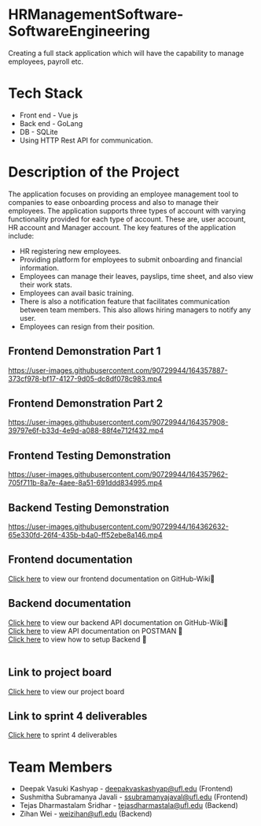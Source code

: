 # HRManagementSoftware-SoftwareEngineering
Creating a full stack application which will have the capability to manage employees, payroll etc.

# Tech Stack
* Front end - Vue js
* Back end - GoLang
* DB - SQLite
* Using HTTP Rest API for communication.

# Description of the Project

The application focuses on providing an employee management tool to companies to ease onboarding process and also to manage their employees. The application supports three types of account with varying functionality provided for each type of account. These are, user account, HR account and Manager account. The key features of the application include:
* HR registering new employees.
* Providing platform for employees to submit onboarding and financial information.
* Employees can manage their leaves, payslips, time sheet, and also view their work stats.
* Employees can avail basic training.
* There is also a notification feature that facilitates communication between team members. This also allows hiring managers to notify any user.
* Employees can resign from their position.

## Frontend Demonstration Part 1

https://user-images.githubusercontent.com/90729944/164357887-373cf978-bf17-4127-9d05-dc8df078c983.mp4

## Frontend Demonstration Part 2

https://user-images.githubusercontent.com/90729944/164357908-39797e6f-b33d-4e9d-a088-88f4e712f432.mp4

## Frontend Testing Demonstration

https://user-images.githubusercontent.com/90729944/164357962-705f711b-8a7e-4aee-8a51-691ddd834995.mp4

## Backend Testing Demonstration

https://user-images.githubusercontent.com/90729944/164362632-65e330fd-26f4-435b-b4a0-ff52ebe8a146.mp4

## Frontend documentation </br>
[Click here](https://github.com/deepakvk0712/HRManagementSoftware-SoftwareEngineering/wiki/Front-End-Documentation) to view our frontend documentation on GitHub-Wiki📓 </br>

## Backend documentation </br>
[Click here](https://github.com/deepakvk0712/HRManagementSoftware-SoftwareEngineering/wiki/API-documentation) to view our backend API documentation on GitHub-Wiki📓 </br>
[Click here](https://documenter.getpostman.com/view/18807757/UVknubhB) to view API documentation on POSTMAN 📓 </br>
[Click here](https://github.com/deepakvk0712/HRManagementSoftware-SoftwareEngineering/wiki/Backend-documentation) to view how to setup Backend 📓 </br>
</br>

## Link to project board </br>
[Click here](https://github.com/deepakvk0712/HRManagementSoftware-SoftwareEngineering/projects) to view our project board </br>

## Link to sprint 4 deliverables </br>
[Click here](https://github.com/deepakvk0712/HRManagementSoftware-SoftwareEngineering/blob/main/sprint4.md) to sprint 4 deliverables </br>

# Team Members
* Deepak Vasuki Kashyap - deepakvaskashyap@ufl.edu (Frontend)
* Sushmitha Subramanya Javali - ssubramanyajaval@ufl.edu (Frontend)
* Tejas Dharmastalam Sridhar - tejasdharmastala@ufl.edu (Backend)
* Zihan Wei - weizihan@ufl.edu (Backend)
